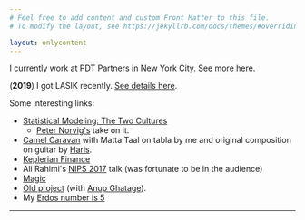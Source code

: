 ```yaml
---
# Feel free to add content and custom Front Matter to this file.
# To modify the layout, see https://jekyllrb.com/docs/themes/#overriding-theme-defaults

layout: onlycontent
---
```



I currently work at PDT Partners in New York City.  [See more here](/about).

(**2019**) I got LASIK recently. [See details here](/lasik). 


Some interesting links:

* [Statistical Modeling: The Two Cultures](http://citeseerx.ist.psu.edu/viewdoc/download?doi=10.1.1.156.4933&rep=rep1&type=pdf)
    * [Peter Norvig's](http://norvig.com/chomsky.html) take on it.
* [Camel Caravan](https://www.youtube.com/watch?v=2ADqnuFxwzs) with Matta Taal on tabla by me and original composition on guitar by [Haris](http://hariskr.com/).
* [Keplerian Finance](http://keplerianfinance.com/)
* Ali Rahimi's [NIPS 2017](https://www.youtube.com/watch?v=Qi1Yry33TQE) talk (was fortunate to be in the audience)
* [Magic](http://magicaj.com/)
* [Old project](https://web.archive.org/web/20030204014853/http://www.anamy.com/) (with [Anup Ghatage](http://ghatage.com)).
* My [Erdos number is 5](/erdos)


---
